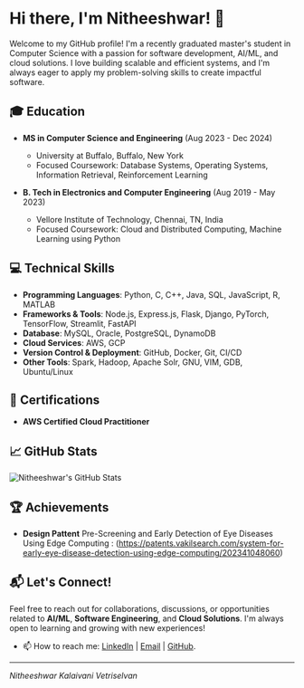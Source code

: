 # Hi there, I'm Nitheeshwar! 👋

Welcome to my GitHub profile! I'm a recently graduated master's student in Computer Science with a passion for software development, AI/ML, and cloud solutions. I love building scalable and efficient systems, and I'm always eager to apply my problem-solving skills to create impactful software.

## 🎓 Education

- **MS in Computer Science and Engineering** (Aug 2023 - Dec 2024)
  - University at Buffalo, Buffalo, New York
  - Focused Coursework: Database Systems, Operating Systems, Information Retrieval, Reinforcement Learning

- **B. Tech in Electronics and Computer Engineering** (Aug 2019 - May 2023)
  - Vellore Institute of Technology, Chennai, TN, India
  - Focused Coursework: Cloud and Distributed Computing, Machine Learning using Python

## 💻 Technical Skills

- **Programming Languages**: Python, C, C++, Java, SQL, JavaScript, R, MATLAB
- **Frameworks & Tools**: Node.js, Express.js, Flask, Django, PyTorch, TensorFlow, Streamlit, FastAPI
- **Database**: MySQL, Oracle, PostgreSQL, DynamoDB
- **Cloud Services**: AWS, GCP
- **Version Control & Deployment**: GitHub, Docker, Git, CI/CD
- **Other Tools**: Spark, Hadoop, Apache Solr, GNU, VIM, GDB, Ubuntu/Linux

## 🏅 Certifications

- **AWS Certified Cloud Practitioner**

## 📈 GitHub Stats

![Nitheeshwar's GitHub Stats](https://github-readme-stats.vercel.app/api?username=Nitheeshwar&show_icons=true&hide_title=true&count_private=true&hide=prs&theme=radical)

## 🏆 Achievements

- **Design Pattent** Pre-Screening and Early Detection of Eye Diseases Using Edge Computing : (https://patents.vakilsearch.com/system-for-early-eye-disease-detection-using-edge-computing/202341048060)

## 📬 Let's Connect!

Feel free to reach out for collaborations, discussions, or opportunities related to **AI/ML**, **Software Engineering**, and **Cloud Solutions**. I'm always open to learning and growing with new experiences!
- 📫 How to reach me: [LinkedIn](https://www.linkedin.com/in/nitheeshwar-k-v) | [Email](mailto:nitheeshwarkvn2091@gmail.com) | [GitHub](https://github.com/Nitheeshwar).

---

_Nitheeshwar Kalaivani Vetriselvan_
